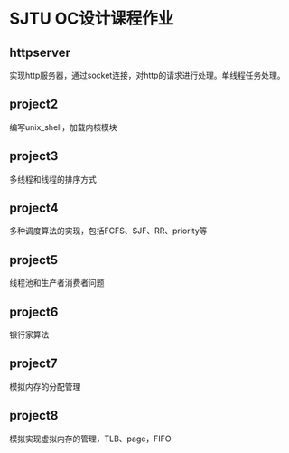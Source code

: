 #  SJTU OC设计课程作业
## httpserver
实现http服务器，通过socket连接，对http的请求进行处理。单线程任务处理。
## project2
编写unix_shell，加载内核模块

## project3
多线程和线程的排序方式

## project4
多种调度算法的实现，包括FCFS、SJF、RR、priority等

## project5
线程池和生产者消费者问题

## project6
银行家算法

## project7
模拟内存的分配管理

## project8
模拟实现虚拟内存的管理，TLB、page，FIFO
